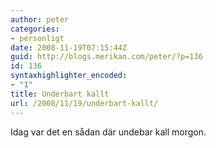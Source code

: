 ```yaml
---
author: peter
categories:
- personligt
date: 2008-11-19T07:15:44Z
guid: http://blogs.merikan.com/peter/?p=136
id: 136
syntaxhighlighter_encoded:
- "1"
title: Underbart kallt
url: /2008/11/19/underbart-kallt/
---
```


Idag var det en sådan där undebar kall morgon.
